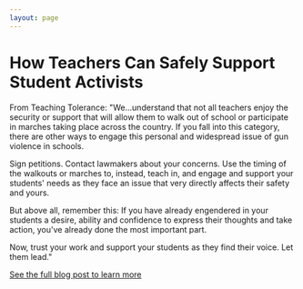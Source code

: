 ```yaml
---
layout: page
---
```


How Teachers Can Safely Support Student Activists
=================

From Teaching Tolerance: "We...understand that not all teachers enjoy the security or support that will allow them to walk out of school or participate in marches taking place across the country. If you fall into this category, there are other ways to engage this personal and widespread issue of gun violence in schools.

Sign petitions. Contact lawmakers about your concerns. Use the timing of the walkouts or marches to, instead, teach in, and engage and support your students' needs as they face an issue that very directly affects their safety and yours.

But above all, remember this: If you have already engendered in your students a desire, ability and confidence to express their thoughts and take action, you've already done the most important part.

Now, trust your work and support your students as they find their voice. Let them lead."

[See the full blog post to learn more](https://www.tolerance.org/magazine/walkouts-marches-and-the-desire-to-do-something-what-you-need-to-know-about-stoneman)
